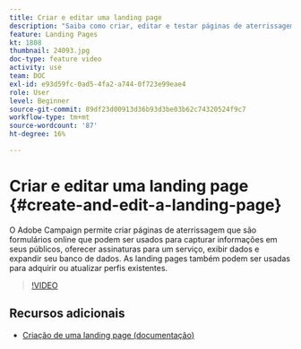 ```yaml
---
title: Criar e editar uma landing page
description: "Saiba como criar, editar e testar páginas de aterrissagem no Adobe Campaign Standard."
feature: Landing Pages
kt: 1808
thumbnail: 24093.jpg
doc-type: feature video
activity: use
team: DOC
exl-id: e93d59fc-0ad5-4fa2-a744-0f723e99eae4
role: User
level: Beginner
source-git-commit: 89df23d00913d36b93d3be03b62c74320524f9c7
workflow-type: tm+mt
source-wordcount: '87'
ht-degree: 16%

---
```


# Criar e editar uma landing page {#create-and-edit-a-landing-page}

O Adobe Campaign permite criar páginas de aterrissagem que são formulários online que podem ser usados para capturar informações em seus públicos, oferecer assinaturas para um serviço, exibir dados e expandir seu banco de dados. As landing pages também podem ser usadas para adquirir ou atualizar perfis existentes.

>[!VIDEO](https://video.tv.adobe.com/v/24093?quality=12&learn=on)

## Recursos adicionais

* [Criação de uma landing page (documentação)](https://docs.campaign.adobe.com/doc/standard/getting_started/en/ACS_CreateLandingPage.html)
